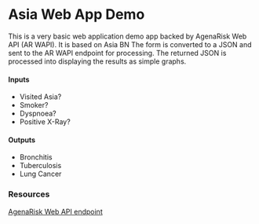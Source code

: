 # Asia Web App Demo
This is a very basic web application demo app backed by AgenaRisk Web API (AR WAPI). It is based on Asia BN
The form is converted to a JSON and sent to the AR WAPI endpoint for processing. The returned JSON is processed into displaying the results as simple graphs.

#### Inputs
- Visited Asia?
- Smoker?
- Dyspnoea?
- Positive X-Ray?

#### Outputs
- Bronchitis
- Tuberculosis
- Lung Cancer

### Resources
[AgenaRisk Web API endpoint](https://api.online.agenarisk.com/public/calculate)
